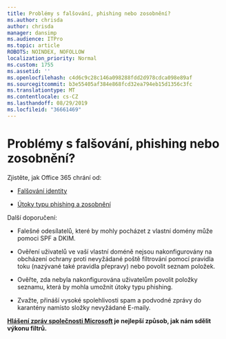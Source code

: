 ```yaml
---
title: Problémy s falšování, phishing nebo zosobnění?
ms.author: chrisda
author: chrisda
manager: dansimp
ms.audience: ITPro
ms.topic: article
ROBOTS: NOINDEX, NOFOLLOW
localization_priority: Normal
ms.custom: 1755
ms.assetid: ''
ms.openlocfilehash: c4d6c9c28c146a098288fdd2d978cdca098e89af
ms.sourcegitcommit: b3e55405af384e868fcd32ea794eb15d1356c3fc
ms.translationtype: MT
ms.contentlocale: cs-CZ
ms.lasthandoff: 08/29/2019
ms.locfileid: "36661469"
---
```

# <a name="issues-with-spoofing-phishing-or-impersonation"></a>Problémy s falšování, phishing nebo zosobnění?

Zjistěte, jak Office 365 chrání od:

- [Falšování identity](https://docs.microsoft.com/office365/securitycompliance/anti-spoofing-protection)

- [Útoky typu phishing a zosobnění](https://docs.microsoft.com/office365/securitycompliance/atp-anti-phishing)

Další doporučení:

- Falešné odesílatelů, které by mohly pocházet z vlastní domény může pomoci SPF a DKIM.

- Ověření uživatelů ve vaší vlastní doméně nejsou nakonfigurovány na obcházení ochrany proti nevyžádané poště filtrování pomocí pravidla toku (nazývané také pravidla přepravy) nebo povolit seznam položek.

- Ověřte, zda nebyla nakonfigurována uživatelům povolit položky seznamu, která by mohla umožnit útoky typu phishing.

- Zvažte, přináší vysoké spolehlivosti spam a podvodné zprávy do karantény namísto složky nevyžádané E-maily.

**[Hlášení zpráv společnosti Microsoft](https://support.office.com/article/b5caa9f1-cdf3-4443-af8c-ff724ea719d2) je nejlepší způsob, jak nám sdělit výkonu filtrů.**
